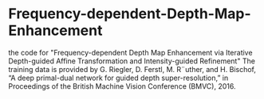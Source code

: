 # Frequency-dependent-Depth-Map-Enhancement
the code for "Frequency-dependent Depth Map Enhancement via Iterative Depth-guided Affine Transformation and Intensity-guided Refinement"
The training data is provided by G. Riegler, D. Ferstl, M. R¨uther, and H. Bischof, “A deep primal-dual network for guided depth super-resolution,” 
in Proceedings of the British Machine Vision Conference (BMVC), 2016.
